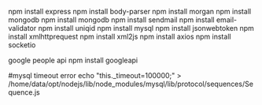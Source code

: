 npm install express
npm install body-parser
npm install morgan
npm install mongodb
npm install mongodb
npm install sendmail
npm install email-validator
npm install uniqid
npm install mysql
npm install jsonwebtoken
npm install xmlhttprequest
npm install xml2js
npm install axios
npm install socketio

google people api
npm install googleapi


#mysql timeout error
echo "this._timeout=100000;" > /home/data/opt/nodejs/lib/node_modules/mysql/lib/protocol/sequences/Sequence.js

